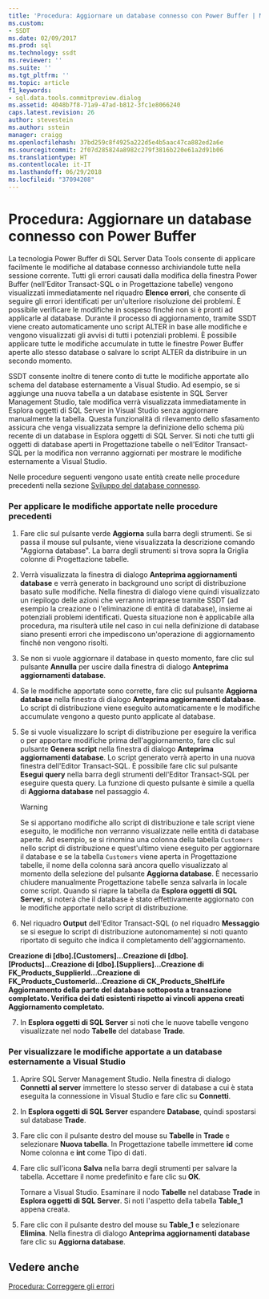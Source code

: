 ```yaml
---
title: 'Procedura: Aggiornare un database connesso con Power Buffer | Microsoft Docs'
ms.custom:
- SSDT
ms.date: 02/09/2017
ms.prod: sql
ms.technology: ssdt
ms.reviewer: ''
ms.suite: ''
ms.tgt_pltfrm: ''
ms.topic: article
f1_keywords:
- sql.data.tools.commitpreview.dialog
ms.assetid: 4048b7f8-71a9-47ad-b812-3fc1e8066240
caps.latest.revision: 26
author: stevestein
ms.author: sstein
manager: craigg
ms.openlocfilehash: 37bd259c8f4925a222d5e4b5aac47ca882ed2a6e
ms.sourcegitcommit: 2f07d285824a8982c279f3816b220e61a2d91b06
ms.translationtype: HT
ms.contentlocale: it-IT
ms.lasthandoff: 06/29/2018
ms.locfileid: "37094208"
---
```

# <a name="how-to-update-a-connected-database-with-power-buffer"></a>Procedura: Aggiornare un database connesso con Power Buffer
La tecnologia Power Buffer di SQL Server Data Tools consente di applicare facilmente le modifiche al database connesso archiviandole tutte nella sessione corrente. Tutti gli errori causati dalla modifica della finestra Power Buffer (nell'Editor Transact\-SQL o in Progettazione tabelle) vengono visualizzati immediatamente nel riquadro **Elenco errori**, che consente di seguire gli errori identificati per un'ulteriore risoluzione dei problemi. È possibile verificare le modifiche in sospeso finché non si è pronti ad applicarle al database. Durante il processo di aggiornamento, tramite SSDT viene creato automaticamente uno script ALTER in base alle modifiche e vengono visualizzati gli avvisi di tutti i potenziali problemi. È possibile applicare tutte le modifiche accumulate in tutte le finestre Power Buffer aperte allo stesso database o salvare lo script ALTER da distribuire in un secondo momento.  
  
SSDT consente inoltre di tenere conto di tutte le modifiche apportate allo schema del database esternamente a Visual Studio. Ad esempio, se si aggiunge una nuova tabella a un database esistente in SQL Server Management Studio, tale modifica verrà visualizzata immediatamente in Esplora oggetti di SQL Server in Visual Studio senza aggiornare manualmente la tabella. Questa funzionalità di rilevamento dello sfasamento assicura che venga visualizzata sempre la definizione dello schema più recente di un database in Esplora oggetti di SQL Server. Si noti che tutti gli oggetti di database aperti in Progettazione tabelle o nell'Editor Transact\-SQL per la modifica non verranno aggiornati per mostrare le modifiche esternamente a Visual Studio.  
  
Nelle procedure seguenti vengono usate entità create nelle procedure precedenti nella sezione [Sviluppo del database connesso](../ssdt/connected-database-development.md).  
  
### <a name="to-apply-the-changes-made-in-the-previous-procedures"></a>Per applicare le modifiche apportate nelle procedure precedenti  
  
1.  Fare clic sul pulsante verde **Aggiorna** sulla barra degli strumenti. Se si passa il mouse sul pulsante, viene visualizzata la descrizione comando "Aggiorna database". La barra degli strumenti si trova sopra la Griglia colonne di Progettazione tabelle.  
  
2.  Verrà visualizzata la finestra di dialogo **Anteprima aggiornamenti database** e verrà generato in background uno script di distribuzione basato sulle modifiche. Nella finestra di dialogo viene quindi visualizzato un riepilogo delle azioni che verranno intraprese tramite SSDT (ad esempio la creazione o l'eliminazione di entità di database), insieme ai potenziali problemi identificati. Questa situazione non è applicabile alla procedura, ma risulterà utile nel caso in cui nella definizione di database siano presenti errori che impediscono un'operazione di aggiornamento finché non vengono risolti.  
  
3.  Se non si vuole aggiornare il database in questo momento, fare clic sul pulsante **Annulla** per uscire dalla finestra di dialogo **Anteprima aggiornamenti database**.  
  
4.  Se le modifiche apportate sono corrette, fare clic sul pulsante **Aggiorna database** nella finestra di dialogo **Anteprima aggiornamenti database**. Lo script di distribuzione viene eseguito automaticamente e le modifiche accumulate vengono a questo punto applicate al database.  
  
5.  Se si vuole visualizzare lo script di distribuzione per eseguire la verifica o per apportare modifiche prima dell'aggiornamento, fare clic sul pulsante **Genera script** nella finestra di dialogo **Anteprima aggiornamenti database**. Lo script generato verrà aperto in una nuova finestra dell'Editor Transact\-SQL. È possibile fare clic sul pulsante **Esegui query** nella barra degli strumenti dell'Editor Transact\-SQL per eseguire questa query. La funzione di questo pulsante è simile a quella di **Aggiorna database** nel passaggio 4.  
  
    > [!WARNING]  
    > Se si apportano modifiche allo script di distribuzione e tale script viene eseguito, le modifiche non verranno visualizzate nelle entità di database aperte. Ad esempio, se si rinomina una colonna della tabella `Customers` nello script di distribuzione e quest'ultimo viene eseguito per aggiornare il database e se la tabella `Customers` viene aperta in Progettazione tabelle, il nome della colonna sarà ancora quello visualizzato al momento della selezione del pulsante **Aggiorna database**. È necessario chiudere manualmente Progettazione tabelle senza salvarla in locale come script. Quando si riapre la tabella da **Esplora oggetti di SQL Server**, si noterà che il database è stato effettivamente aggiornato con le modifiche apportate nello script di distribuzione.  
  
6.  Nel riquadro **Output** dell'Editor Transact\-SQL (o nel riquadro **Messaggio** se si esegue lo script di distribuzione autonomamente) si noti quanto riportato di seguito che indica il completamento dell'aggiornamento.  
  
**Creazione di [dbo].[Customers]...Creazione di [dbo].[Products]...Creazione di [dbo].[Suppliers]...Creazione di FK_Products_SupplierId...Creazione di FK_Products_CustomerId...Creazione di CK_Products_ShelfLife Aggiornamento della parte del database sottoposta a transazione completato. Verifica dei dati esistenti rispetto ai vincoli appena creati Aggiornamento completato.**  
  
7.  In **Esplora oggetti di SQL Server** si noti che le nuove tabelle vengono visualizzate nel nodo **Tabelle** del database **Trade**.  
  
### <a name="to-view-changes-made-to-a-database-outside-visual-studio"></a>Per visualizzare le modifiche apportate a un database esternamente a Visual Studio  
  
1.  Aprire SQL Server Management Studio. Nella finestra di dialogo **Connetti al server** immettere lo stesso server di database a cui è stata eseguita la connessione in Visual Studio e fare clic su **Connetti**.  
  
2.  In **Esplora oggetti di SQL Server** espandere **Database**, quindi spostarsi sul database **Trade**.  
  
3.  Fare clic con il pulsante destro del mouse su **Tabelle** in **Trade** e selezionare **Nuova tabella**. In Progettazione tabelle immettere **id** come Nome colonna e **int** come Tipo di dati.  
  
4.  Fare clic sull'icona **Salva** nella barra degli strumenti per salvare la tabella. Accettare il nome predefinito e fare clic su **OK**.  
  
    Tornare a Visual Studio. Esaminare il nodo **Tabelle** nel database **Trade** in **Esplora oggetti di SQL Server**. Si noti l'aspetto della tabella **Table_1** appena creata.  
  
5.  Fare clic con il pulsante destro del mouse su **Table_1** e selezionare **Elimina**. Nella finestra di dialogo **Anteprima aggiornamenti database** fare clic su **Aggiorna database**.  
  
## <a name="see-also"></a>Vedere anche  
[Procedura: Correggere gli errori](../ssdt/how-to-fix-errors.md)  
  
